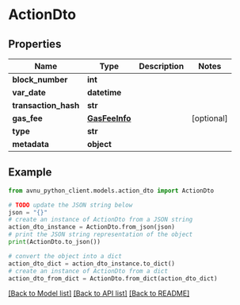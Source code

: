 # ActionDto


## Properties

Name | Type | Description | Notes
------------ | ------------- | ------------- | -------------
**block_number** | **int** |  | 
**var_date** | **datetime** |  | 
**transaction_hash** | **str** |  | 
**gas_fee** | [**GasFeeInfo**](GasFeeInfo.md) |  | [optional] 
**type** | **str** |  | 
**metadata** | **object** |  | 

## Example

```python
from avnu_python_client.models.action_dto import ActionDto

# TODO update the JSON string below
json = "{}"
# create an instance of ActionDto from a JSON string
action_dto_instance = ActionDto.from_json(json)
# print the JSON string representation of the object
print(ActionDto.to_json())

# convert the object into a dict
action_dto_dict = action_dto_instance.to_dict()
# create an instance of ActionDto from a dict
action_dto_from_dict = ActionDto.from_dict(action_dto_dict)
```
[[Back to Model list]](../README.md#documentation-for-models) [[Back to API list]](../README.md#documentation-for-api-endpoints) [[Back to README]](../README.md)


